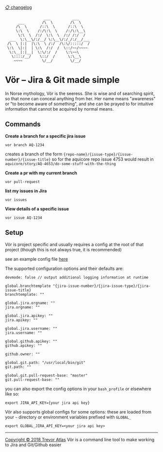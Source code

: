 [📋 changelog](https://github.com/trevor-atlas/vor/blob/master/CHANGELOG.md)
```
                  ___          ___
      ___        /\  \        /\  \
     /\  \      /::\  \      /::\  \
     \:\  \    /:/\:\  \    /:/\:\__\
      \:\  \  /:/  \:\  \  /:/ /:/  /
  ___  \:\__\/:/__/ \:\__\/:/_/:/__/___
 /\  \ |:|  |\:\  \ /:/  /\:\/:::::/  /
 \:\  \|:|  | \:\  /:/  /  \::/~~/~~~~
  \:\__|:|__|  \:\/:/  /    \:\~~\
   \::::/__/    \::/  /      \:\__\
    ~~~~         \/__/        \/__/
```

# Vör – Jira & Git made simple
In Norse mythology, Vör is the seeress. She is wise and of searching spirit, so that none can conceal anything from her. Her name means "awareness" or "to become aware of something", and she can be prayed to for intuitive information that cannot be acquired by normal means.

## Commands
**Create a branch for a specific jira issue**

```
vor branch AQ-1234
```
creates a branch of the form `{repo-name}/{issue-type}/{issue-number}/{issue-title}`
so for the aquicore repo issue 4753 would result in
`aquicore/story/AQ-4653/do-some-stuff-with-the-thing`

**Create a pr with my current branch**

```
vor pull-request
```

**list my issues in Jira**

```
vor issues
```

**View details of a specific issue**

```
vor issue AQ-1234
```

## Setup

Vör is project specific and usually requires a config at the root of that project (though this is not always true, it is recommended)

see an example config file [here](https://github.com/trevor-atlas/vor/blob/master/example.vor)

The supported configuration options and their defaults are:

```
devmode: false // output additional logging information at runtime

global.branchtemplate "{jira-issue-number}/{jira-issue-type}/{jira-issue-title}
branchtemplate: ""

global.jira.orgname: ""
jira.orgname: ""

global.jira.apikey: ""
jira.apikey: ""

global.jira.username: ""
jira.username: ""

global.github.apikey: ""
github.apikey: ""

github.owner: ""

global.git.path: "/usr/local/bin/git"
git.path: ""

global.git.pull-request-base: "master"
git.pull-request-base: ""
```
you can also export the config options in your `bash_profile` or elsewhere like so:

```
export JIRA_API_KEY={your jira api key}
```

Vör also supports global configs for some options:
these are loaded from your `~` directory or environment variables prefixed with `GLOBAL_`
```
export GLOBAL_JIRA_API_KEY=<your jira api key>
```

---

[Copyright © 2018 Trevor Atlas](https://github.com/trevor-atlas/vor/blob/master/LICENSE)
Vör is a command line tool to make working to Jira and Git/Github easier
